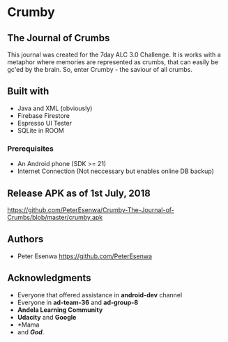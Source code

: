 # Crumby
## The Journal of Crumbs
This journal was created for the 7day ALC 3.0 Challenge. It is works with a metaphor where memories are represented as crumbs, that can easily be gc'ed by the brain. So, enter Crumby - the saviour of all crumbs.

## Built with
* Java and XML (obviously)
* Firebase Firestore
* Espresso UI Tester
* SQLite in ROOM

### Prerequisites
* An Android phone (SDK >= 21)
* Internet Connection (Not neccessary but enables online DB backup)

## Release APK as of 1st July, 2018
https://github.com/PeterEsenwa/Crumby-The-Journal-of-Crumbs/blob/master/crumby.apk

## Authors
* Peter Esenwa https://github.com/PeterEsenwa

## Acknowledgments
* Everyone that offered assistance in **android-dev** channel
* Everyone in **ad-team-36** and **ad-group-8**
* **Andela Learning Community**
* **Udacity** and **Google**
* *Mama
* and ***God***.
